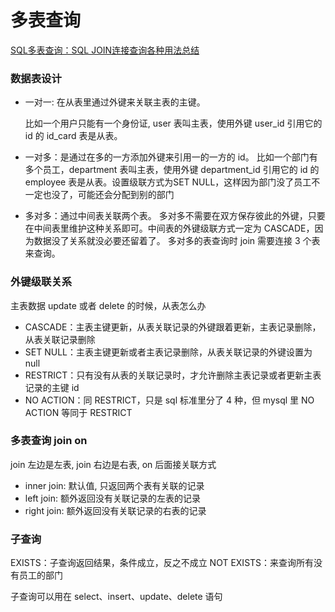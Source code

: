 # 多表查询

[SQL多表查询：SQL JOIN连接查询各种用法总结](https://blog.csdn.net/weixin_60528419/article/details/128701926)

### 数据表设计

- 一对一: 在从表里通过外键来关联主表的主键。

  比如一个用户只能有一个身份证, user 表叫主表，使用外键 user_id 引用它的 id 的 id_card 表是从表。

- 一对多：是通过在多的一方添加外键来引用一的一方的 id。
  比如一个部门有多个员工，department 表叫主表，使用外键 department_id 引用它的 id 的 employee 表是从表。设置级联方式为SET NULL，这样因为部门没了员工不一定也没了，可能还会分配到别的部门

- 多对多：通过中间表关联两个表。
  多对多不需要在双方保存彼此的外键，只要在中间表里维护这种关系即可。中间表的外键级联方式一定为 CASCADE，因为数据没了关系就没必要还留着了。
  多对多的表查询时 join 需要连接 3 个表来查询。

### 外键级联关系

主表数据 update 或者 delete 的时候，从表怎么办

- CASCADE：主表主键更新，从表关联记录的外键跟着更新，主表记录删除，从表关联记录删除
- SET NULL：主表主键更新或者主表记录删除，从表关联记录的外键设置为 null
- RESTRICT：只有没有从表的关联记录时，才允许删除主表记录或者更新主表记录的主键 id
- NO ACTION：同 RESTRICT，只是 sql 标准里分了 4 种，但 mysql 里 NO ACTION 等同于 RESTRICT

### 多表查询 join on

join 左边是左表, join 右边是右表, on 后面接关联方式

- inner join: 默认值, 只返回两个表有关联的记录
- left join: 额外返回没有关联记录的左表的记录
- right join: 额外返回没有关联记录的右表的记录

### 子查询

EXISTS：子查询返回结果，条件成立，反之不成立
NOT EXISTS：来查询所有没有员工的部门

子查询可以用在 select、insert、update、delete 语句

